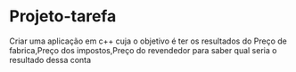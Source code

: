 # Projeto-tarefa
Criar uma aplicação em c++ cuja o objetivo é ter os resultados do Preço de fabrica,Preço dos impostos,Preço do revendedor para saber qual seria o resultado dessa conta 
